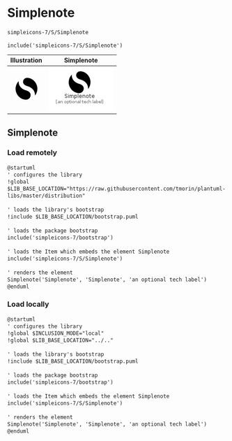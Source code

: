 # Simplenote


```text
simpleicons-7/S/Simplenote
```

```text
include('simpleicons-7/S/Simplenote')
```



| Illustration | Simplenote |
| :---: | :---: |
| ![illustration for Illustration](../../simpleicons-7/S/Simplenote.png) | ![illustration for Simplenote](../../simpleicons-7/S/Simplenote.Local.png) |




## Simplenote

### Load remotely
```plantuml
@startuml
' configures the library
!global $LIB_BASE_LOCATION="https://raw.githubusercontent.com/tmorin/plantuml-libs/master/distribution"

' loads the library's bootstrap
!include $LIB_BASE_LOCATION/bootstrap.puml

' loads the package bootstrap
include('simpleicons-7/bootstrap')

' loads the Item which embeds the element Simplenote
include('simpleicons-7/S/Simplenote')

' renders the element
Simplenote('Simplenote', 'Simplenote', 'an optional tech label')
@enduml
```

### Load locally
```plantuml
@startuml
' configures the library
!global $INCLUSION_MODE="local"
!global $LIB_BASE_LOCATION="../.."

' loads the library's bootstrap
!include $LIB_BASE_LOCATION/bootstrap.puml

' loads the package bootstrap
include('simpleicons-7/bootstrap')

' loads the Item which embeds the element Simplenote
include('simpleicons-7/S/Simplenote')

' renders the element
Simplenote('Simplenote', 'Simplenote', 'an optional tech label')
@enduml
```

